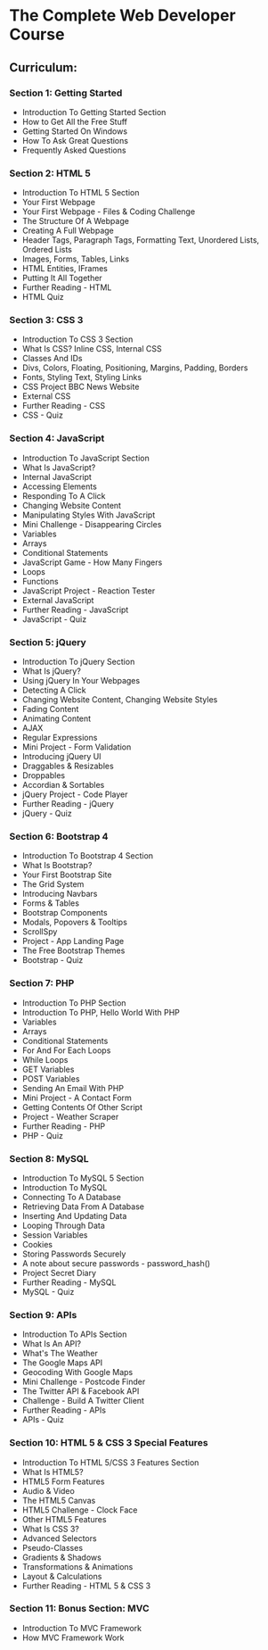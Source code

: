 # The Complete Web Developer Course

## Curriculum:
### Section 1: Getting Started
*	Introduction To Getting Started Section
*	How to Get All the Free Stuff 
*	Getting Started On Windows 
*	How To Ask Great Questions 
*	Frequently Asked Questions

### Section 2: HTML 5 
*	Introduction To HTML 5 Section 
*	Your First Webpage 
*	Your First Webpage - Files & Coding Challenge 
*	The Structure Of A Webpage 
*	Creating A Full Webpage 
*	Header Tags, Paragraph Tags, Formatting Text, Unordered Lists, Ordered Lists 
*	Images, Forms, Tables, Links
*	HTML Entities, IFrames
*	Putting It All Together
*	Further Reading - HTML 
*	HTML Quiz

### Section 3: CSS 3
*	Introduction To CSS 3 Section
*	What Is CSS? Inline CSS, Internal CSS 
*	Classes And IDs
*	Divs, Colors, Floating, Positioning, Margins, Padding, Borders
*	Fonts, Styling Text, Styling Links
*	CSS Project BBC News Website 
*	External CSS 
*	Further Reading - CSS 
*	CSS - Quiz 

### Section 4: JavaScript
*	Introduction To JavaScript Section 
*	What Is JavaScript? 
*	Internal JavaScript
*	Accessing Elements 
*	Responding To A Click 
*	Changing Website Content 
*	Manipulating Styles With JavaScript 
*	Mini Challenge - Disappearing Circles
*	Variables 
*	Arrays 
*	Conditional Statements
*	JavaScript Game - How Many Fingers
*	Loops
*	Functions 
*	JavaScript Project - Reaction Tester 
*	External JavaScript
*	Further Reading - JavaScript
*	JavaScript - Quiz

### Section 5: jQuery
*	Introduction To jQuery Section 
*	What Is jQuery? 
*	Using jQuery In Your Webpages 
*	Detecting A Click 
*	Changing Website Content, Changing Website Styles 
*	Fading Content
*	Animating Content
*	AJAX 
*	Regular Expressions
*	Mini Project - Form Validation 
*	Introducing jQuery UI 
*	Draggables & Resizables 
*	Droppables 
*	Accordian & Sortables 
*	jQuery Project - Code Player
*	Further Reading - jQuery 
*	jQuery - Quiz

### Section 6: Bootstrap 4 
*	Introduction To Bootstrap 4 Section 
*	What Is Bootstrap? 
*	Your First Bootstrap Site 
*	The Grid System 
*	Introducing Navbars
*	Forms & Tables 
*	Bootstrap Components 
*	Modals, Popovers & Tooltips 
*	ScrollSpy
*	Project - App Landing Page
*	The Free Bootstrap Themes 
*	Bootstrap - Quiz 

### Section 7: PHP
*	Introduction To PHP Section
*	Introduction To PHP, Hello World With PHP 
*	Variables 
*	Arrays 
*	Conditional Statements 
*	For And For Each Loops 
*	While Loops 
*	GET Variables 
*	POST Variables 
*	Sending An Email With PHP 
*	Mini Project - A Contact Form
*	Getting Contents Of Other Script 
*	Project - Weather Scraper 
*	Further Reading - PHP 
*	PHP - Quiz 

### Section 8: MySQL
*	Introduction To MySQL 5 Section
*	Introduction To MySQL 
*	Connecting To A Database 
*	Retrieving Data From A Database 
*	Inserting And Updating Data 
*	Looping Through Data 
*	Session Variables 
*	Cookies 
*	Storing Passwords Securely 
*	A note about secure passwords - password_hash() 
*	Project Secret Diary 
*	Further Reading - MySQL 
*	MySQL - Quiz 

### Section 9: APIs 
*	Introduction To APIs Section 
*	What Is An API? 
*	What's The Weather 
*	The Google Maps API 
*	Geocoding With Google Maps 
*	Mini Challenge - Postcode Finder 
*	The Twitter API & Facebook API
*	Challenge - Build A Twitter Client 
*	Further Reading - APIs 
*	APIs - Quiz 

### Section 10: HTML 5 & CSS 3 Special Features 
*	Introduction To HTML 5/CSS 3 Features Section 
*	What Is HTML5? 
*	HTML5 Form Features 
*	Audio & Video 
*	The HTML5 Canvas 
*	HTML5 Challenge - Clock Face 
*	Other HTML5 Features 
*	What Is CSS 3? 
*	Advanced Selectors 
*	Pseudo-Classes 
*	Gradients & Shadows 
*	Transformations & Animations 
*	Layout & Calculations 
*	Further Reading - HTML 5 & CSS 3 

### Section 11: Bonus Section: MVC
*	Introduction To MVC Framework
*	How MVC Framework Work
